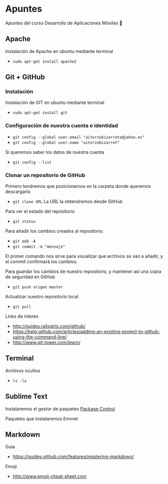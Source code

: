 # Apuntes
Apuntes del curso Desarrollo de Aplicaciones Móviles :iphone:

## Apache
Instalación de Apache en ubuntu mediante terminal
- `sudo apt-get install apache2`

## Git + GitHub

### Instalación
Instalación de GIT en ubuntu mediante terminal
- `sudo apt-get install git`

### Configuración de nuestra cuenta e identidad
- `git config --global user.email "aitorzubizarreta@yahoo.es"`
- `git config --global user.name "aitorzubizarret"`

Si queremos saber los datos de nuestra cuenta
- `git config --list`

### Clonar un repositorio de GitHub
Primero tendremos que posicionarnos en la carpeta donde queremos descargarlo
- `git clone URL`
La URL la obtendremos desde GitHub

Para ver el estado del repositorio
- `git status`

Para añadir los cambios creados al repositorio:
- `git add -A`
- `git commit -m "mensaje"`

El primer comando nos sirve para visualizar que archivos se van a añadir, y el commit confirmará los cambios.

Para guardar los cambios de nuestro repositorio, y mantener así una copia de seguridad en GitHub
- `git push origen master`

Actualizar nuestro repositorio local
- `git pull`

Links de interes
- http://guides.railsgirls.com/github/
- https://help.github.com/articles/adding-an-existing-project-to-github-using-the-command-line/
- http://www.git-tower.com/learn/

## Terminal
Archivos ocultos
- `ls -la`

## Sublime Text
Instalaremos el gestor de paquetes [Package Control](https://packagecontrol.io)

Paquetes que instalaremos
Emmet

## Markdown
Guia
- https://guides.github.com/features/mastering-markdown/

Emoji
- http://www.emoji-cheat-sheet.com